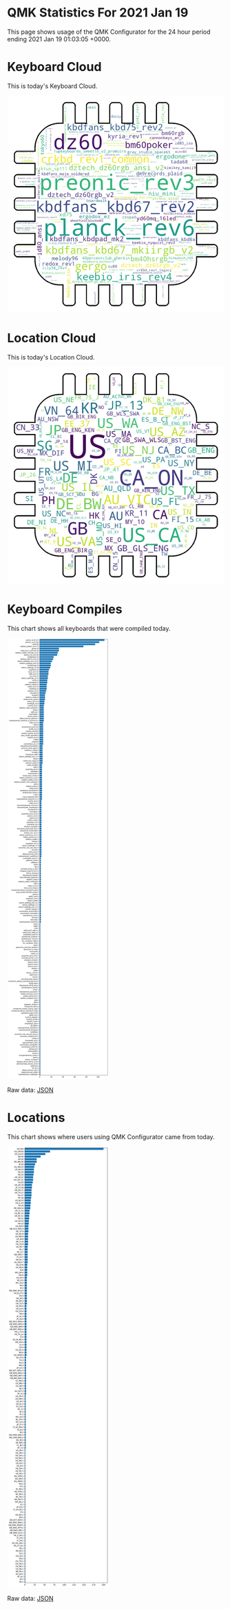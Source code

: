 # QMK Statistics For 2021 Jan 19

This page shows usage of the QMK Configurator for the 24 hour period ending 2021 Jan 19 01:03:05 +0000.

# Keyboard Cloud

This is today's Keyboard Cloud.

<img src="reports/20210119/keyboards_wordcloud.png">

# Location Cloud

This is today's Location Cloud.

<img src="reports/20210119/locations_wordcloud.png">

# Keyboard Compiles

This chart shows all keyboards that were compiled today.

<img src="reports/20210119/keyboards.svg">

Raw data: [JSON](reports/20210119/keyboards.json ':ignore')

# Locations

This chart shows where users using QMK Configurator came from today.

<img src="reports/20210119/locations.svg">

Raw data: [JSON](reports/20210119/locations.json ':ignore')
    